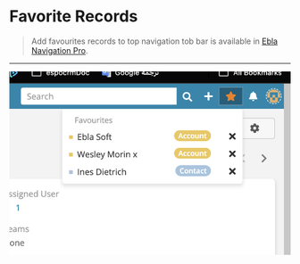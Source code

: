 # Favorite Records

> Add favourites records to top navigation tob bar is available in [Ebla Navigation Pro](https://www.eblasoft.com.tr/espocrm-extension-page/espocrm-navigation-pro).

---

![Favourite](../../_static/images/extensions/nav-pro/favourites.png)